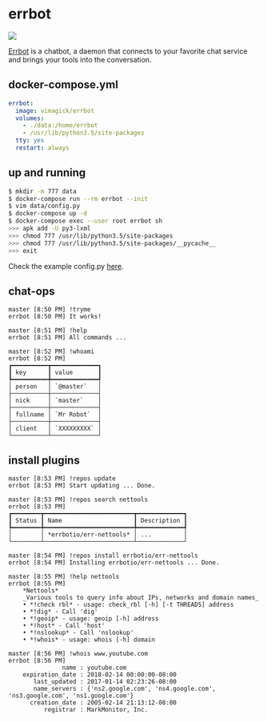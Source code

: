 errbot
======

![](http://errbot.io/en/latest/_static/errbot.png)

[Errbot][1] is a chatbot, a daemon that connects to your favorite chat service
and brings your tools into the conversation.


## docker-compose.yml

```yaml
errbot:
  image: vimagick/errbot
  volumes:
    - ./data:/home/errbot
    - /usr/lib/python3.5/site-packages
  tty: yes
  restart: always
```

## up and running

```bash
$ mkdir -m 777 data
$ docker-compose run --rm errbot --init
$ vim data/config.py
$ docker-compose up -d
$ docker-compose exec --user root errbot sh
>>> apk add -U py3-lxml
>>> chmod 777 /usr/lib/python3.5/site-packages
>>> chmod 777 /usr/lib/python3.5/site-packages/__pycache__
>>> exit
```

Check the example config.py [here][2].

## chat-ops

```
master [8:50 PM] !tryme
errbot [8:50 PM] It works!

master [8:51 PM] !help
errbot [8:51 PM] All commands ...

master [8:52 PM] !whoami
errbot [8:52 PM]
┏━━━━━━━━━━┳━━━━━━━━━━━━━┓
┃ key      ┃ value       ┃
┡━━━━━━━━━━╇━━━━━━━━━━━━━┩
│ person   │ `@master`   │
├──────────┼─────────────┤
│ nick     │ `master`    │
├──────────┼─────────────┤
│ fullname │ `Mr Robot`  │
├──────────┼─────────────┤
│ client   │ `XXXXXXXXX` │
└──────────┴─────────────┘
```

## install plugins

```
master [8:53 PM] !repos update
errbot [8:53 PM] Start updating ... Done.

master [8:53 PM] !repos search nettools
errbot [8:53 PM]
┏━━━━━━━━┳━━━━━━━━━━━━━━━━━━━━━━━━━┳━━━━━━━━━━━━━┓
┃ Status ┃ Name                    ┃ Description ┃
┡━━━━━━━━╇━━━━━━━━━━━━━━━━━━━━━━━━━╇━━━━━━━━━━━━━┩
│        │ *errbotio/err-nettools* │ ...         │
└────────┴─────────────────────────┴─────────────┘

master [8:54 PM] !repos install errbotio/err-nettools
errbot [8:54 PM] Installing errbotio/err-nettools ... Done.

master [8:55 PM] !help nettools
errbot [8:55 PM] 
    *Nettools*
    _Various tools to query info about IPs, networks and domain names_
    • *!check rbl* - usage: check_rbl [-h] [-t THREADS] address
    • *!dig* - Call 'dig'
    • *!geoip* - usage: geoip [-h] address
    • *!host* - Call 'host'
    • *!nslookup* - Call 'nslookup'
    • *!whois* - usage: whois [-h] domain

master [8:56 PM] !whois www.youtube.com
errbot [8:56 PM] 
               name : youtube.com
    expiration_date : 2018-02-14 00:00:00-08:00
       last_updated : 2017-01-14 02:23:26-08:00
       name_servers : {'ns2.google.com', 'ns4.google.com', 'ns3.google.com', 'ns1.google.com'}
      creation_date : 2005-02-14 21:13:12-08:00
          registrar : MarkMonitor, Inc.
```

[1]: http://errbot.io
[2]: http://errbot.io/en/latest/_downloads/config-template.py
